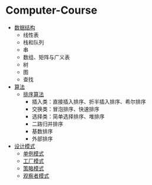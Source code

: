 # Computer-Course

- [数据结构](https://github.com/SouthBegonia/Computer-Course/tree/master/DataStructure)
	- 线性表
	- 栈和队列
	- 串
	- 数组、矩阵与广义表
	- 树
	- 图
	- 查找
- [算法](https://github.com/SouthBegonia/Computer-Course/tree/master/Algorithm) 
	- [排序算法](https://github.com/SouthBegonia/Computer-Course/tree/master/Algorithm/Sort) 
		- 插入类：直接插入排序、折半插入排序、希尔排序
		- 交换类：冒泡排序、快速排序
		- 选择类：简单选择排序、堆排序
		- 二路归并排序
		- 基数排序
		- 外部排序 
- [设计模式](https://github.com/SouthBegonia/Computer-Course/tree/master/DesignPattern)
	- [单例模式](https://github.com/SouthBegonia/Computer-Course/tree/master/DesignPattern/SingletonPattern)
	- [工厂模式](https://github.com/SouthBegonia/Computer-Course/tree/master/DesignPattern/FactoryPattern)
	- [策略模式](https://github.com/SouthBegonia/Computer-Course/tree/master/DesignPattern/StrategyPattern)
	- [观察者模式](https://github.com/SouthBegonia/Computer-Course/tree/master/DesignPattern/ObserverPattern)
